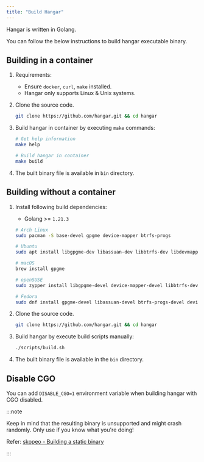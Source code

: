 ```yaml
---
title: "Build Hangar"
---
```


Hangar is written in Golang.

You can follow the below instructions to build hangar executable binary.

## Building in a container

1. Requirements:

    - Ensure `docker`, `curl`, `make` installed.
    - Hangar only supports Linux & Unix systems.

1. Clone the source code.
    ```bash
    git clone https://github.com/hangar.git && cd hangar
    ```
1. Build hangar in container by executing `make` commands:
    ```bash
    # Get help information
    make help

    # Build hangar in container
    make build
    ```
1. The built binary file is available in `bin` directory.

## Building without a container

1. Install following build dependencies:

    - Golang >= `1.21.3`

    ```sh
    # Arch Linux
    sudo pacman -S base-devel gpgme device-mapper btrfs-progs

    # Ubuntu
    sudo apt install libgpgme-dev libassuan-dev libbtrfs-dev libdevmapper-dev pkg-config

    # macOS
    brew install gpgme

    # openSUSE
    sudo zypper install libgpgme-devel device-mapper-devel libbtrfs-devel glib2-devel

    # Fedora
    sudo dnf install gpgme-devel libassuan-devel btrfs-progs-devel device-mapper-devel
    ```

1. Clone the source code.

    ```bash
    git clone https://github.com/hangar.git && cd hangar
    ```

1. Build hangar by execute build scripts manually:

    ```bash
    ./scripts/build.sh
    ```

1. The built binary file is available in the `bin` directory.

## Disable CGO

You can add `DISABLE_CGO=1` environment variable when building hangar with CGO disabled.

:::note

Keep in mind that the resulting binary is unsupported and might crash randomly. Only use if you know what you're doing!

Refer: [skopeo - Building a static binary](https://github.com/containers/skopeo/blob/main/install.md#building-a-static-binary)

:::
